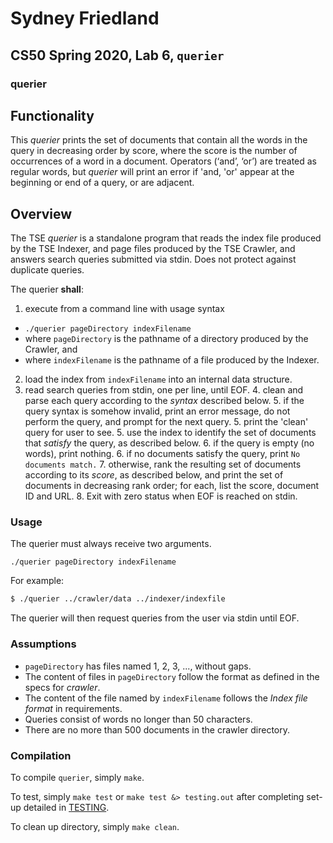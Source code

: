 # Sydney Friedland
## CS50 Spring 2020, Lab 6, `querier`

### querier

## Functionality

This *querier* prints the set of documents that contain all the words in the query in decreasing order by score, where the score is the number of occurrences of a word in a document. Operators (‘and’, ‘or’) are treated as regular words, but *querier* will print an error if 'and, 'or' appear at the beginning or end of a query, or are adjacent. 

## Overview

The TSE *querier* is a standalone program that reads the index file produced by the TSE Indexer, and page files produced by the TSE Crawler, and answers search queries submitted via stdin. Does not protect against duplicate queries.

The querier **shall**:

1. execute from a command line with usage syntax
  * `./querier pageDirectory indexFilename`
  * where `pageDirectory` is the pathname of a directory produced by the Crawler, and
  * where `indexFilename` is the pathname of a file produced by the Indexer.
2. load the index from `indexFilename` into an internal data structure.
3. read search queries from stdin, one per line, until EOF.
	4. clean and parse each query according to the *syntax* described below.
	5. if the query syntax is somehow invalid, print an error message, do not perform the query, and prompt for the next query.
	5. print the 'clean' query for user to see.
	5. use the index to identify the set of documents that *satisfy* the query, as described below.
	6. if the query is empty (no words), print nothing.
	6. if no documents satisfy the query, print `No documents match.`
	7. otherwise, rank the resulting set of documents according to its *score*, as described below, and print the set of documents in decreasing rank order; for each, list the score, document ID and URL.
	8. Exit with zero status when EOF is reached on stdin.

### Usage

The querier must always receive two arguments.

```
./querier pageDirectory indexFilename
```

For example:

``` bash
$ ./querier ../crawler/data ../indexer/indexfile
```

The querier will then request queries from the user via stdin until EOF.

### Assumptions

* `pageDirectory` has files named 1, 2, 3, ..., without gaps.
* The content of files in `pageDirectory` follow the format as defined in the specs for *crawler*.
* The content of the file named by `indexFilename` follows the *Index file format* in requirements.
* Queries consist of words no longer than 50 characters.
* There are no more than 500 documents in the crawler directory.

### Compilation

To compile `querier`, simply `make`.

To test, simply `make test` or `make test &> testing.out` after completing set-up detailed in [TESTING](TESTING.md).

To clean up directory, simply `make clean`.